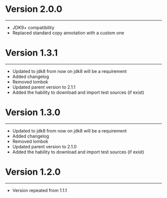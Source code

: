 # Version 2.0.0
---

* JDK9+ compatibility
* Replaced standard copy annotation with a custom one


# Version 1.3.1
---

* Updated to jdk8 from now on jdk8 will be a requirement
* Added changelog
* Removed lombok
* Updated parent version to 2.1.1
* Added the hability to download and import test sources (if exist)


# Version 1.3.0
---

* Updated to jdk8 from now on jdk8 will be a requirement
* Added changelog
* Removed lombok
* Updated parent version to 2.1.0 
* Added the hability to download and import test sources (if exist)


# Version 1.2.0
---

* Version repeated from 1.1.1
